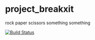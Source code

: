 # project_breakxit
rock paper scissors something something

[![Build Status](https://travis-ci.org/elcodedocle/jsontest.svg?branch=master)](https://travis-ci.org/elcodedocle/jsontest)
